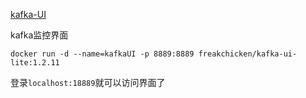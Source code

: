 [kafka-UI](https://hub.docker.com/r/korov/kafka-ui)

kafka监控界面

```
docker run -d --name=kafkaUI -p 8889:8889 freakchicken/kafka-ui-lite:1.2.11
```

登录`localhost:18889`就可以访问界面了
